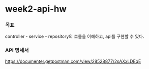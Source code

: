 # week2-api-hw
### 목표
controller - service - repository의 흐름을 이해하고, api를 구현할 수 있다.

### API 명세서
https://documenter.getpostman.com/view/28528877/2sAXxLDEqE